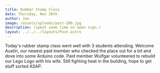 ```yaml
---
title: Rubber Stamp Class
date: Thursday, Nov 20th
author: Joe
image: /assets/uploads/post-280.jpg
description: (spent some time on open sign.)
layout: ../../../layouts/Post.astro
---
```


Today's rubber stamp class went well with 3 students attending.  Welcome Austin, our newest paid member who checked the place out for a bit and dove into some Arduino code.  Paid member Wulfgar volunteered to rebuild our Lego Logo with his wife.  Still fighting heat in the building,  hope to get stuff sorted ASAP.
